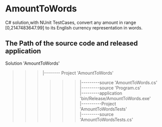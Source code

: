# AmountToWords
C# solution,with NUnit TestCases, convert any amount in range [0,2147483647.99] to its English currency representation in words.

## The Path of the source code and released application
Solution 'AmountToWords'<br>
>>>|-------- Project 'AmountToWords'<br> 
>>>>>>|---------source 'AmountToWords.cs'<br> 
>>>>>>|---------source 'Program.cs'<br> 
>>>>>>|---------application 'bin/Release/AmountToWords.exe'<br> 
>>>|----------Project 'AmountToWordsTests'<br> 
>>>>>>|---------source 'AmountToWordsTests.cs'<br> 
###
